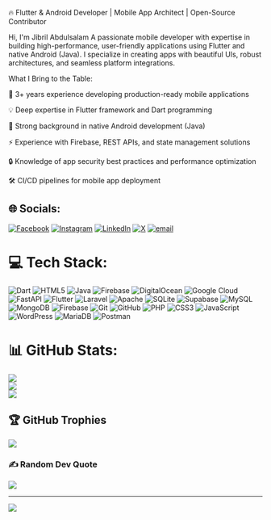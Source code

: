 🔥 
Flutter & Android Developer | Mobile App Architect | Open-Source Contributor

Hi, I'm Jibril Abdulsalam A passionate mobile developer with expertise in building high-performance, user-friendly applications using Flutter and native Android (Java). I specialize in creating apps with beautiful UIs, robust architectures, and seamless platform integrations.

What I Bring to the Table:

🚀 3+ years experience developing production-ready mobile applications

💡 Deep expertise in Flutter framework and Dart programming

🔧 Strong background in native Android development (Java)

⚡ Experience with Firebase, REST APIs, and state management solutions

🔒 Knowledge of app security best practices and performance optimization

🛠️ CI/CD pipelines for mobile app deployment


## 🌐 Socials:
[![Facebook](https://img.shields.io/badge/Facebook-%231877F2.svg?logo=Facebook&logoColor=white)](https://facebook.com/annurdevelopers) [![Instagram](https://img.shields.io/badge/Instagram-%23E4405F.svg?logo=Instagram&logoColor=white)](https://instagram.com/morningstar_developers) [![LinkedIn](https://img.shields.io/badge/LinkedIn-%230077B5.svg?logo=linkedin&logoColor=white)](https://linkedin.com/in/gdghg) [![X](https://img.shields.io/badge/X-black.svg?logo=X&logoColor=white)](https://x.com/morningstar_dev) [![email](https://img.shields.io/badge/Email-D14836?logo=gmail&logoColor=white)](mailto:abdulsalamjibril5@gmail.com) 

# 💻 Tech Stack:
![Dart](https://img.shields.io/badge/dart-%230175C2.svg?style=for-the-badge&logo=dart&logoColor=white) ![HTML5](https://img.shields.io/badge/html5-%23E34F26.svg?style=for-the-badge&logo=html5&logoColor=white) ![Java](https://img.shields.io/badge/java-%23ED8B00.svg?style=for-the-badge&logo=openjdk&logoColor=white) ![Firebase](https://img.shields.io/badge/firebase-%23039BE5.svg?style=for-the-badge&logo=firebase) ![DigitalOcean](https://img.shields.io/badge/DigitalOcean-%230167ff.svg?style=for-the-badge&logo=digitalOcean&logoColor=white) ![Google Cloud](https://img.shields.io/badge/GoogleCloud-%234285F4.svg?style=for-the-badge&logo=google-cloud&logoColor=white) ![FastAPI](https://img.shields.io/badge/FastAPI-005571?style=for-the-badge&logo=fastapi) ![Flutter](https://img.shields.io/badge/Flutter-%2302569B.svg?style=for-the-badge&logo=Flutter&logoColor=white) ![Laravel](https://img.shields.io/badge/laravel-%23FF2D20.svg?style=for-the-badge&logo=laravel&logoColor=white) ![Apache](https://img.shields.io/badge/apache-%23D42029.svg?style=for-the-badge&logo=apache&logoColor=white) ![SQLite](https://img.shields.io/badge/sqlite-%2307405e.svg?style=for-the-badge&logo=sqlite&logoColor=white) ![Supabase](https://img.shields.io/badge/Supabase-3ECF8E?style=for-the-badge&logo=supabase&logoColor=white) ![MySQL](https://img.shields.io/badge/mysql-4479A1.svg?style=for-the-badge&logo=mysql&logoColor=white) ![MongoDB](https://img.shields.io/badge/MongoDB-%234ea94b.svg?style=for-the-badge&logo=mongodb&logoColor=white) ![Firebase](https://img.shields.io/badge/firebase-a08021?style=for-the-badge&logo=firebase&logoColor=ffcd34) ![Git](https://img.shields.io/badge/git-%23F05033.svg?style=for-the-badge&logo=git&logoColor=white) ![GitHub](https://img.shields.io/badge/github-%23121011.svg?style=for-the-badge&logo=github&logoColor=white) ![PHP](https://img.shields.io/badge/php-%23777BB4.svg?style=for-the-badge&logo=php&logoColor=white) ![CSS3](https://img.shields.io/badge/css3-%231572B6.svg?style=for-the-badge&logo=css3&logoColor=white) ![JavaScript](https://img.shields.io/badge/javascript-%23323330.svg?style=for-the-badge&logo=javascript&logoColor=%23F7DF1E) ![WordPress](https://img.shields.io/badge/WordPress-%23117AC9.svg?style=for-the-badge&logo=WordPress&logoColor=white) ![MariaDB](https://img.shields.io/badge/MariaDB-003545?style=for-the-badge&logo=mariadb&logoColor=white) ![Postman](https://img.shields.io/badge/Postman-FF6C37?style=for-the-badge&logo=postman&logoColor=white)
# 📊 GitHub Stats:
![](https://github-readme-stats.vercel.app/api?username=misterbrown3404&theme=merko&hide_border=false&include_all_commits=false&count_private=false)<br/>
![](https://nirzak-streak-stats.vercel.app/?user=misterbrown3404&theme=merko&hide_border=false)<br/>
![](https://github-readme-stats.vercel.app/api/top-langs/?username=misterbrown3404&theme=merko&hide_border=false&include_all_commits=false&count_private=false&layout=compact)

## 🏆 GitHub Trophies
![](https://github-profile-trophy.vercel.app/?username=misterbrown3404&theme=radical&no-frame=false&no-bg=true&margin-w=4)

### ✍️ Random Dev Quote
![](https://quotes-github-readme.vercel.app/api?type=horizontal&theme=radical)



---
[![](https://visitcount.itsvg.in/api?id=misterbrown3404&icon=0&color=0)](https://visitcount.itsvg.in)

<!-- Proudly created with GPRM ( https://gprm.itsvg.in ) -->
